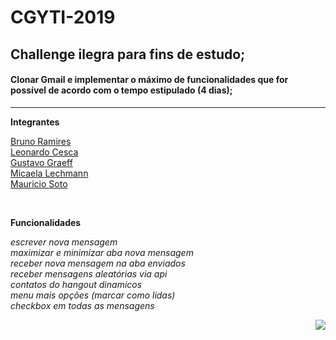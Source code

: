 # CGYTI-2019

## Challenge ilegra para fins de __estudo__;

#### Clonar Gmail e implementar o máximo de funcionalidades que for possível de acordo com o tempo estipulado (4 dias);

<hr>

**Integrantes**

<div>

<a href="https://github.com/brunormferreira">Bruno Ramires</a><br>
<a href="https://github.com/LeonardoCesca">Leonardo Cesca</a><br>
<a href="https://github.com/ggraeff98">Gustavo Graeff</a><br>
<a href="https://github.com/micaelalechmann"> Micaela Lechmann</a><br>
<a href="https://github.com/soto92">Mauricio Soto</a><br>

<br>

**Funcionalidades**

*escrever nova mensagem*<br>
*maximizar e minimizar aba nova mensagem*<br>
*receber nova mensagem na aba enviados*<br>
*receber mensagens aleatórias via api*<br>
*contatos do hangout dinamicos*<br>
*menu mais opções (marcar como lidas)*<br>
*checkbox em todas as mensagens*

</div>

<img align="right" src="https://cdn-images-1.medium.com/max/800/1*-AFFCVJYx-HRlKAdRtymYw.jpeg">
